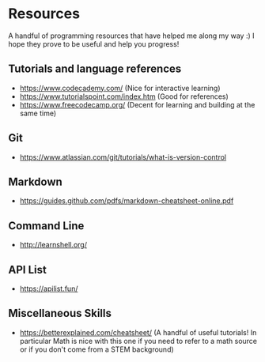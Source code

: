 # Resources
A handful of programming resources that have helped me along my way :)
I hope they prove to be useful and help you progress!


## Tutorials and language references
* https://www.codecademy.com/ (Nice for interactive learning)
* https://www.tutorialspoint.com/index.htm (Good for references)
* https://www.freecodecamp.org/ (Decent for learning and building at the same time)

## Git
* https://www.atlassian.com/git/tutorials/what-is-version-control



## Markdown
* https://guides.github.com/pdfs/markdown-cheatsheet-online.pdf

## Command Line
* http://learnshell.org/

## API List
* https://apilist.fun/


## Miscellaneous Skills
* https://betterexplained.com/cheatsheet/ (A handful of useful tutorials! In particular Math is nice with this one
if you need to refer to a math source or if you don't come from a STEM background)
